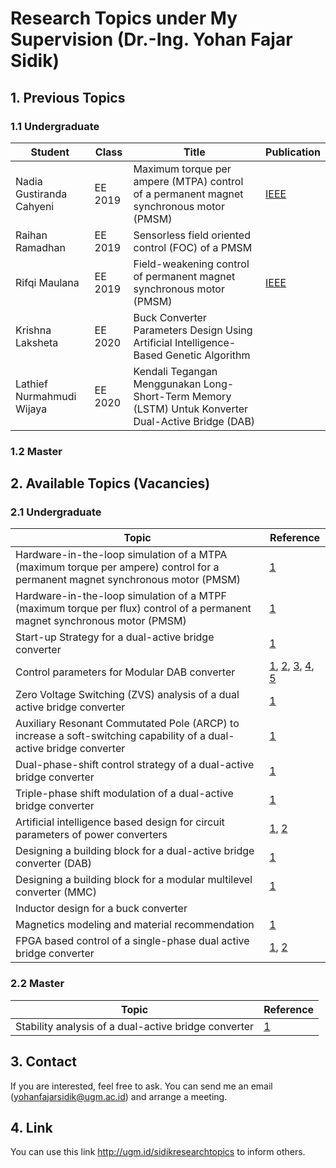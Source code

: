 # Research Topics under My Supervision (Dr.-Ing. Yohan Fajar Sidik)

## 1. Previous Topics

### 1.1 Undergraduate

| Student  |  Class  |  Title  | Publication  |   
|---|---|---|---|
| Nadia Gustiranda Cahyeni   | EE 2019  |  Maximum torque per ampere (MTPA) control of a permanent magnet synchronous motor (PMSM) |   [IEEE](https://ieeexplore.ieee.org/abstract/document/10317697) |
| Raihan Ramadhan | EE 2019 | Sensorless field oriented control (FOC) of a PMSM |  |
| Rifqi Maulana | EE 2019 | Field-weakening control of permanent magnet synchronous motor (PMSM) | [IEEE](https://ieeexplore.ieee.org/abstract/document/10317741) |
| Krishna Laksheta | EE 2020 | Buck Converter Parameters Design Using Artificial Intelligence-Based Genetic Algorithm | |
| Lathief Nurmahmudi Wijaya | EE 2020 | Kendali Tegangan Menggunakan Long-Short-Term Memory (LSTM) Untuk Konverter Dual-Active Bridge (DAB) | |

### 1.2 Master

## 2. Available Topics (Vacancies)

### 2.1 Undergraduate

| Topic | Reference |
| ---   |  ---     |
| Hardware-in-the-loop simulation of a MTPA (maximum torque per ampere) control for a permanent magnet synchronous motor (PMSM) | [1](https://repository.tudelft.nl/islandora/object/uuid:826849d2-32e1-400a-a7a3-de1b9201d97a?collection=education) |
| Hardware-in-the-loop simulation of a MTPF (maximum torque per flux) control of a permanent magnet synchronous motor (PMSM) | [1](https://ieeexplore.ieee.org/abstract/document/7841413) |
| Start-up Strategy for a dual-active bridge converter | [1](https://ieeexplore.ieee.org/abstract/document/10121643) |
| Control parameters for Modular DAB converter | [1](https://ieeexplore.ieee.org/abstract/document/7403968), [2](https://ieeexplore.ieee.org/stamp/stamp.jsp?tp=&arnumber=6626418), [3](https://publications.rwth-aachen.de/record/834674/files/834674.pdf), [4](https://ieeexplore.ieee.org/abstract/document/8056215), [5](https://ieeexplore.ieee.org/stamp/stamp.jsp?tp=&arnumber=9663164) |
| Zero Voltage Switching (ZVS) analysis of a dual active bridge converter | [1](https://ieeexplore.ieee.org/abstract/document/9146771) |
| Auxiliary Resonant Commutated Pole (ARCP) to increase a soft-switching capability of a dual-active bridge converter | [1](https://ieeexplore.ieee.org/stamp/stamp.jsp?tp=&arnumber=6910857) |
| Dual-phase-shift control strategy of a dual-active bridge converter | [1](https://ieeexplore.ieee.org/document/5944548) |
| Triple-phase shift modulation of a dual-active bridge converter | [1](https://ieeexplore.ieee.org/abstract/document/7778233) |
| Artificial intelligence based design for circuit parameters of power converters | [1](https://ieeexplore.ieee.org/document/9457042), [2](https://ieeexplore.ieee.org/stamp/stamp.jsp?tp=&arnumber=9296920) |
| Designing a building block for a dual-active bridge converter (DAB) | [1](https://www.taraztechnologies.com/product/power-electronics-modules/power/full-bridge-inverter-development-kit/) |
| Designing a building block for a modular multilevel converter (MMC) | [1](https://www.taraztechnologies.com/product/power-electronics-modules/power/half-bridge-mppt-development-kit/) |
| Inductor design for a buck converter | |
| Magnetics modeling and material recommendation | [1](https://ieeexplore.ieee.org/abstract/document/10232911) |
| FPGA based control of a single-phase dual active bridge converter | [1](https://ieeexplore.ieee.org/abstract/document/6020548), [2](https://ieeexplore.ieee.org/stamp/stamp.jsp?tp=&arnumber=7048698) |

### 2.2 Master

| Topic | Reference |
| ---   |  ---     |
| Stability analysis of a dual-active bridge converter | [1](https://ieeexplore.ieee.org/abstract/document/9468398) |

## 3. Contact

If you are interested, feel free to ask. You can send me an email (yohanfajarsidik@ugm.ac.id) and arrange a meeting.

## 4. Link

You can use this link http://ugm.id/sidikresearchtopics to inform others.

